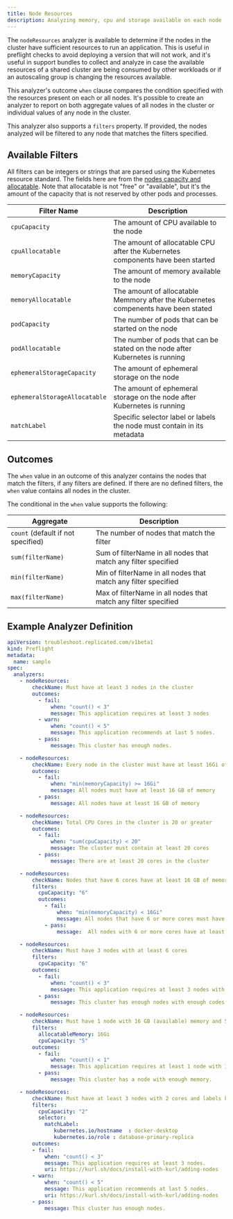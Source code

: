 ```yaml
---
title: Node Resources
description: Analyzing memory, cpu and storage available on each node
---
```


The `nodeResources` analyzer is available to determine if the nodes in the cluster have sufficient resources to run an application.
This is useful in preflight checks to avoid deploying a version that will not work, and it's useful in support bundles to collect and analyze in case the available resources of a shared cluster are being consumed by other workloads or if an autoscaling group is changing the resources available.

This analyzer's outcome `when` clause compares the condition specified with the resources present on each or all nodes.
It's possible to create an analyzer to report on both aggregate values of all nodes in the cluster or individual values of any node in the cluster.

This analyzer also supports a `filters` property.
If provided, the nodes analyzed will be filtered to any node that matches the filters specified.

## Available Filters

All filters can be integers or strings that are parsed using the Kubernetes resource standard. The fields here are from the [nodes capacity and allocatable](https://kubernetes.io/docs/concepts/architecture/nodes/#capacity). Note that allocatable is not "free" or "available", but it's the amount of the capacity that is not reserved by other pods and processes.

| Filter Name | Description |
|----|----|
| `cpuCapacity` | The amount of CPU available to the node |
| `cpuAllocatable` | The amount of allocatable CPU after the Kubernetes components have been started |
| `memoryCapacity` | The amount of memory available to the node |
| `memoryAllocatable` | The amount of allocatable Memmory after the Kubernetes compenents have been stated |
| `podCapacity` | The number of pods that can be started on the node |
| `podAllocatable` | The number of pods that can be stated on the node after Kubernetes is running |
| `ephemeralStorageCapacity` | The amount of ephemeral storage on the node |
| `ephemeralStorageAllocatable` | The amount of ephemeral storage on the node after Kubernetes is running |
| `matchLabel` | Specific selector label or labels the node must contain in its metadata |

## Outcomes

The `when` value in an outcome of this analyzer contains the nodes that match the filters, if any filters are defined.
If there are no defined filters, the `when` value contains all nodes in the cluster.

The conditional in the `when` value supports the following:

| Aggregate | Description |
|-----------|-------------|
| `count` (default if not specified) | The number of nodes that match the filter |
| `sum(filterName)` | Sum of filterName in all nodes that match any filter specified |
| `min(filterName)` | Min of filterName in all nodes that match any filter specified |
| `max(filterName)` | Max of filterName in all nodes that match any filter specified |

## Example Analyzer Definition

```yaml
apiVersion: troubleshoot.replicated.com/v1beta1
kind: Preflight
metadata:
  name: sample
spec:
  analyzers:
    - nodeResources:
        checkName: Must have at least 3 nodes in the cluster
        outcomes:
          - fail:
              when: "count() < 3"
              message: This application requires at least 3 nodes
          - warn:
              when: "count() < 5"
              message: This application recommends at last 5 nodes.
          - pass:
              message: This cluster has enough nodes.
```

```yaml
    - nodeResources:
        checkName: Every node in the cluster must have at least 16Gi of memory
        outcomes:
          - fail:
              when: "min(memoryCapacity) >= 16Gi"
              message: All nodes must have at least 16 GB of memory
          - pass:
              message: All nodes have at least 16 GB of memory
```

```yaml
    - nodeResources:
        checkName: Total CPU Cores in the cluster is 20 or greater
        outcomes:
          - fail:
              when: "sum(cpuCapacity) < 20"
              message: The cluster must contain at least 20 cores
          - pass:
              message: There are at least 20 cores in the cluster
```

```yaml
    - nodeResources:
        checkName: Nodes that have 6 cores have at least 16 GB of memory also
        filters:
          cpuCapacity: "6"
          outcomes:
            - fail:
                when: "min(memoryCapacity) < 16Gi"
                message: All nodes that have 6 or more cores must have at least 16 GB of memory
            - pass:
                message:  All nodes with 6 or more cores have at least 16 GB of memory
```

```yaml
    - nodeResources:
        checkName: Must have 3 nodes with at least 6 cores
        filters:
          cpuCapacity: "6"
        outcomes:
          - fail:
              when: "count() < 3"
              message: This application requires at least 3 nodes with 6 cores each
          - pass:
              message: This cluster has enough nodes with enough codes
```

```yaml
    - nodeResources:
        checkName: Must have 1 node with 16 GB (available) memory and 5 cores (on a single node)
        filters:
          allocatableMemory: 16Gi
          cpuCapacity: "5"
        outcomes:
          - fail:
              when: "count() < 1"
              message: This application requires at least 1 node with 16GB available memory
          - pass:
              message: This cluster has a node with enough memory.
```

```yaml
    - nodeResources:
        checkName: Must have at least 3 nodes with 2 cores and labels kubernetes.io/hostname=docker-desktop and kubernetes.io/role=database-primary-replica
        filters:
          cpuCapacity: "2"
          selector: 
            matchLabel: 
               kubernetes.io/hostname  : docker-desktop
               kubernetes.io/role : database-primary-replica
        outcomes:
        - fail:
            when: "count() < 3"
            message: This application requires at least 3 nodes.
            uri: https://kurl.sh/docs/install-with-kurl/adding-nodes
        - warn:
            when: "count() < 5"
            message: This application recommends at last 5 nodes.
            uri: https://kurl.sh/docs/install-with-kurl/adding-nodes
        - pass:
            message: This cluster has enough nodes.
```
